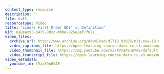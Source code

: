 ```yaml
---
content_type: resource
description: ''
file: null
resourcetype: Video
title: 'Linear First Order ODE''s: Definition'
uid: 0a8aac95-3475-8dcc-bbbe-825e2af7f671
video_files:
  archive_url: http://www.archive.org/download/MIT18.03S06/mit-ocw-18.03-lec3-10feb2003-220k_512kb.mp4
  video_captions_file: https://open-learning-course-data-rc.s3.amazonaws.com/18-03sc-differential-equations-fall-2011/866d31fc94ad5b17a1e67c0743d0660b_tVzaX9u6YAE.vtt
  video_thumbnail_file: https://img.youtube.com/vi/tVzaX9u6YAE/default.jpg
  video_transcript_file: https://open-learning-course-data-rc.s3.amazonaws.com/18-03sc-differential-equations-fall-2011/35a18c5b38a0de53ac97c936dc73d057_tVzaX9u6YAE.pdf
video_metadata:
  youtube_id: tVzaX9u6YAE
---
```

